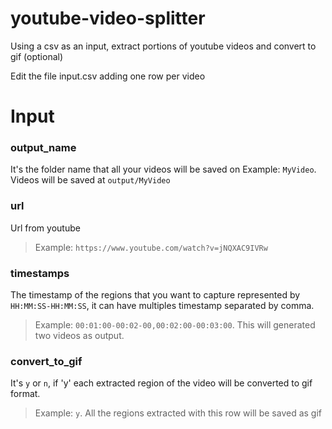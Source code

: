 # youtube-video-splitter
Using a csv as an input, extract portions of youtube videos and convert to gif (optional)


Edit the file input.csv adding one row per video


# Input
  ### output_name
  It's the folder name that all your videos will be saved on 
  Example: `MyVideo`. Videos will be saved at `output/MyVideo`
    
    
  ### url
  Url from youtube
  >Example: `https://www.youtube.com/watch?v=jNQXAC9IVRw`
    
    
  ### timestamps
  The timestamp of the regions that you want to capture represented by `HH:MM:SS-HH:MM:SS`, it can have multiples timestamp separated by comma. 
  >Example: `00:01:00-00:02-00,00:02:00-00:03:00`. This will generated two videos as output.
  
  
  ### convert_to_gif 
  It's `y` or `n`, if 'y' each extracted region of the video will be converted to gif format. 
  >Example: `y`. All the regions extracted with this row will be saved as gif
 
  
